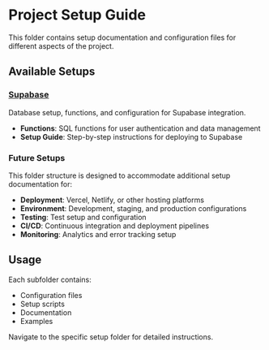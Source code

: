 # Project Setup Guide

This folder contains setup documentation and configuration files for different aspects of the project.

## Available Setups

### [Supabase](./supabase/)

Database setup, functions, and configuration for Supabase integration.

- **Functions**: SQL functions for user authentication and data management
- **Setup Guide**: Step-by-step instructions for deploying to Supabase

### Future Setups

This folder structure is designed to accommodate additional setup documentation for:

- **Deployment**: Vercel, Netlify, or other hosting platforms
- **Environment**: Development, staging, and production configurations
- **Testing**: Test setup and configuration
- **CI/CD**: Continuous integration and deployment pipelines
- **Monitoring**: Analytics and error tracking setup

## Usage

Each subfolder contains:

- Configuration files
- Setup scripts
- Documentation
- Examples

Navigate to the specific setup folder for detailed instructions.
